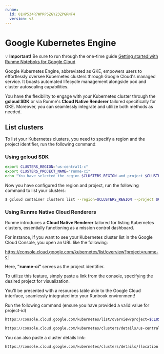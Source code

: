 ```yaml
---
runme:
  id: 01HP534R7WPRP5ZGY23ZPGRNF4
  version: v3
---
```


# Google Kubernetes Engine

💡 **Important!** Be sure to run through the one-time guide [Getting started with Runme Noteboks for Google Cloud](setup.md).

Google Kubernetes Engine, abbreviated as GKE, empowers users to effortlessly oversee Kubernetes clusters through Google Cloud's managed service. It boasts automated lifecycle management alongside pod and cluster autoscaling capabilities.

You have the flexibility to engage with your Kubernetes cluster through the **gcloud SDK** or via Runme's **Cloud Native Renderer** tailored specifically for GKE. Moreover, you can seamlessly integrate and utilize both methods as needed.

## List clusters

To list your Kubernetes clusters, you need to specify a region and the project identifier, run the following command:

### Using gcloud SDK

```sh {"id":"01HVN24NDSRSXR4K68Z1D3S098","promptEnv":"yes","terminalRows":"3"}
export CLUSTERS_REGION="us-central1-c"
export CLUSTERS_PROJECT_NAME="runme-ci"
echo "You have selected the region $CLUSTERS_REGION and project $CLUSTERS_PROJECT_NAME"
```

Now you have configured the region and project, run the following command to list your clusters:

```sh {"id":"01HPM26EAZH5X2AW34XGWXBZ7B","terminalRows":"20"}
$ gcloud container clusters list --region=$CLUSTERS_REGION --project $CLUSTERS_PROJECT_NAME
```

### Using Runme Native Cloud Renderers

Runme introduces a **Cloud Native Renderer** tailored for listing Kubernetes clusters, essentially functioning as a mission control dashboard.

For instance, if you want to see your Kubernetes cluster list in the Google Cloud Console, you open an URL like the following:

https://console.cloud.google.com/kubernetes/list/overview?project=runme-ci

Here, **"runme-ci"** serves as the project identifier.

To utilize this feature, simply paste a link from the console, specifying the desired project for visualization.

You'll be presented with a resources table akin to the Google Cloud interface, seamlessly integrated into your Runbook environment!

Run the following command (ensure you have provided a valid value for project-id)

```sh {"id":"01HP535BD16K2VDKBSB2RX7AZW"}
https://console.cloud.google.com/kubernetes/list/overview?project=$CLUSTERS_PROJECT_NAME
```

```sh {"background":"false","id":"01J1QPXCQB3WQ41SCHQHNS93T0"}
https://console.cloud.google.com/kubernetes/clusters/details/us-central1-c/cluster-2/details?project=runme-ci
```

You can also paste a cluster details link:

```sh {"id":"01HPM1579KFQPEDAN6YDTEPKR9"}
https://console.cloud.google.com/kubernetes/clusters/details/[location]/[account]/details?project=[project]
```
